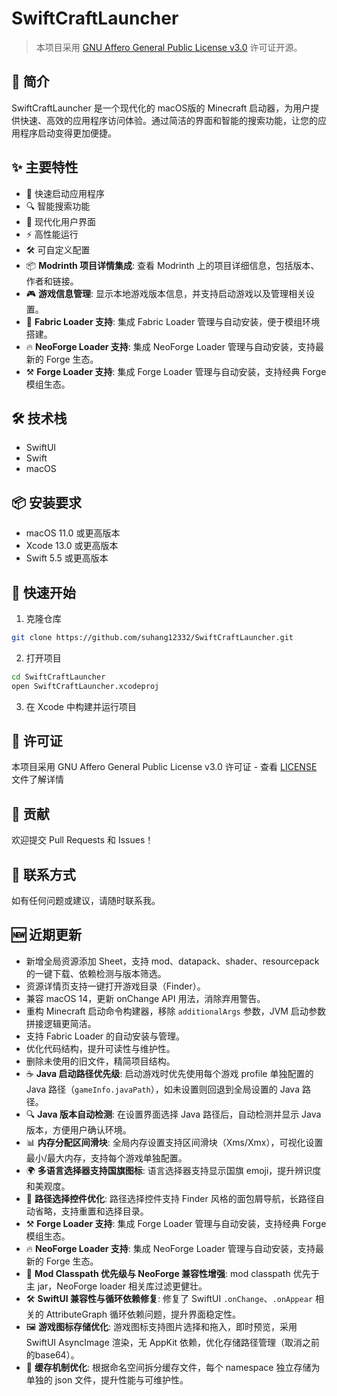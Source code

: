 # SwiftCraftLauncher

> 本项目采用 [GNU Affero General Public License v3.0](https://www.gnu.org/licenses/agpl-3.0.txt) 许可证开源。

## 🚀 简介

SwiftCraftLauncher 是一个现代化的 macOS版的 Minecraft 启动器，为用户提供快速、高效的应用程序访问体验。通过简洁的界面和智能的搜索功能，让您的应用程序启动变得更加便捷。

## ✨ 主要特性

- 🎯 快速启动应用程序
- 🔍 智能搜索功能
- 🎨 现代化用户界面
- ⚡️ 高性能运行
- 🛠 可自定义配置
- 📦 **Modrinth 项目详情集成**: 查看 Modrinth 上的项目详细信息，包括版本、作者和链接。
- 🎮 **游戏信息管理**: 显示本地游戏版本信息，并支持启动游戏以及管理相关设置。
- 🧩 **Fabric Loader 支持**: 集成 Fabric Loader 管理与自动安装，便于模组环境搭建。
- 🔥 **NeoForge Loader 支持**: 集成 NeoForge Loader 管理与自动安装，支持最新的 Forge 生态。
- ⚒️ **Forge Loader 支持**: 集成 Forge Loader 管理与自动安装，支持经典 Forge 模组生态。


## 🛠 技术栈

- SwiftUI
- Swift
- macOS

## 📦 安装要求

- macOS 11.0 或更高版本
- Xcode 13.0 或更高版本
- Swift 5.5 或更高版本

## 🚀 快速开始

1. 克隆仓库
```bash
git clone https://github.com/suhang12332/SwiftCraftLauncher.git
```

2. 打开项目
```bash
cd SwiftCraftLauncher
open SwiftCraftLauncher.xcodeproj
```

3. 在 Xcode 中构建并运行项目

## 📝 许可证

本项目采用 GNU Affero General Public License v3.0 许可证 - 查看 [LICENSE](LICENSE) 文件了解详情

## 🤝 贡献

欢迎提交 Pull Requests 和 Issues！

## 📧 联系方式

如有任何问题或建议，请随时联系我。 

## 🆕 近期更新

- 新增全局资源添加 Sheet，支持 mod、datapack、shader、resourcepack 的一键下载、依赖检测与版本筛选。
- 资源详情页支持一键打开游戏目录（Finder）。
- 兼容 macOS 14，更新 onChange API 用法，消除弃用警告。
- 重构 Minecraft 启动命令构建器，移除 `additionalArgs` 参数，JVM 启动参数拼接逻辑更简洁。
- 支持 Fabric Loader 的自动安装与管理。
- 优化代码结构，提升可读性与维护性。
- 删除未使用的旧文件，精简项目结构。
- ☕️ **Java 启动路径优先级**: 启动游戏时优先使用每个游戏 profile 单独配置的 Java 路径（`gameInfo.javaPath`），如未设置则回退到全局设置的 Java 路径。
- 🔍 **Java 版本自动检测**: 在设置界面选择 Java 路径后，自动检测并显示 Java 版本，方便用户确认环境。
- 📊 **内存分配区间滑块**: 全局内存设置支持区间滑块（Xms/Xmx），可视化设置最小/最大内存，支持每个游戏单独配置。
- 🌍 **多语言选择器支持国旗图标**: 语言选择器支持显示国旗 emoji，提升辨识度和美观度。
- 📁 **路径选择控件优化**: 路径选择控件支持 Finder 风格的面包屑导航，长路径自动省略，支持重置和选择目录。
- ⚒️ **Forge Loader 支持**: 集成 Forge Loader 管理与自动安装，支持经典 Forge 模组生态。
- 🔥 **NeoForge Loader 支持**: 集成 NeoForge Loader 管理与自动安装，支持最新的 Forge 生态。 
- 🔧 **Mod Classpath 优先级与 NeoForge 兼容性增强**: mod classpath 优先于主 jar，NeoForge loader 相关库过滤更健壮。
- 🛠 **SwiftUI 兼容性与循环依赖修复**: 修复了 SwiftUI `.onChange`、`.onAppear` 相关的 AttributeGraph 循环依赖问题，提升界面稳定性。
- 🖼️ **游戏图标存储优化**: 游戏图标支持图片选择和拖入，即时预览，采用 SwiftUI AsyncImage 渲染，无 AppKit 依赖，优化存储路径管理（取消之前的base64）。
- 💾 **缓存机制优化**: 根据命名空间拆分缓存文件，每个 namespace 独立存储为单独的 json 文件，提升性能与可维护性。
